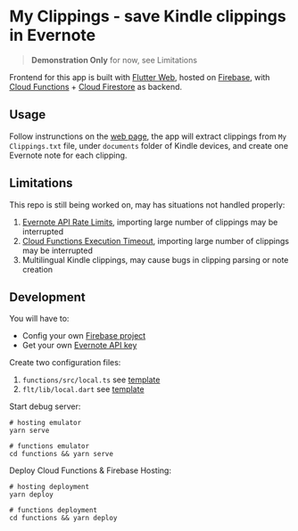 # My Clippings - save Kindle clippings in Evernote

> **Demonstration Only** for now, see Limitations

Frontend for this app is built with [Flutter Web], hosted on [Firebase][Firebase Hosting], with [Cloud Functions] + [Cloud Firestore] as backend.

## Usage
Follow instrunctions on the [web page](https://notever.web.app), the app will extract clippings from `My Clippings.txt` file, under `documents` folder of Kindle devices, and create one Evernote note for each clipping.

## Limitations

This repo is still being worked on, may has situations not handled properly:

1. [Evernote API Rate Limits], importing large number of clippings may be interrupted
2. [Cloud Functions Execution Timeout], importing large number of clippings may be interrupted
3. Multilingual Kindle clippings, may cause bugs in clipping parsing or note creation

## Development
You will have to:
- Config your own [Firebase project][cloud functions get-started]
- Get your own [Evernote API key][Evernote Developer]

Create two configuration files:
1. `functions/src/local.ts` see [template][local.ts template]
2. `flt/lib/local.dart` see [template][local.dart template]

Start debug server:
```
# hosting emulator
yarn serve

# functions emulator
cd functions && yarn serve
```

Deploy Cloud Functions & Firebase Hosting:
```
# hosting deployment
yarn deploy

# functions deployment
cd functions && yarn deploy
```


[license-badge]: https://img.shields.io/github/license/xinthink/my-clippings
[license]: https://raw.githubusercontent.com/xinthink/my-clippings/master/LICENSE
[Flutter Web]: https://flutter.dev/web
[Firebase Hosting]: https://firebase.google.com/products/hosting/
[Cloud Functions]: https://firebase.google.com/products/functions/
[Cloud Firestore]: https://firebase.google.com/products/firestore/
[Evernote API Rate Limits]: https://dev.evernote.com/doc/articles/rate_limits.php
[Cloud Functions Execution Timeout]: https://cloud.google.com/functions/docs/concepts/exec#timeout
[cloud functions get-started]: https://firebase.google.com/docs/functions/get-started
[Evernote Developer]: https://dev.evernote.com/doc/
[local.ts template]: https://github.com/xinthink/my-clippings/tree/master/templates/local.ts
[local.dart template]: https://github.com/xinthink/my-clippings/tree/master/templates/local.dart
